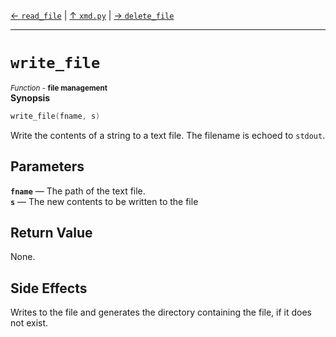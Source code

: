 [&#8592; `read_file`](xmd.py--read_file.md) | [&#8593; `xmd.py`](xmd.py.md) | [&#8594; `delete_file`](xmd.py--delete_file.md)
***

# `write_file`
<small>*Function* - **file management**</small>  
**Synopsis**

```cpp
write_file(fname, s)
```

Write the contents of a string to a text file.
The filename is echoed to `stdout`.

## Parameters
**`fname`** &#8213; The path of the text file.  
**`s`** &#8213; The new contents to be written to the file  
## Return Value

None.

## Side Effects

Writes to the file and generates the directory containing the file, if it does not exist.


